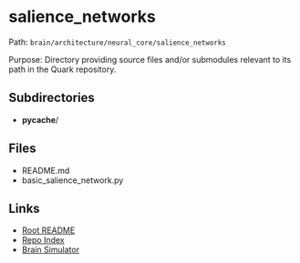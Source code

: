 # salience_networks

Path: `brain/architecture/neural_core/salience_networks`

Purpose: Directory providing source files and/or submodules relevant to its path in the Quark repository.

## Subdirectories
- __pycache__/

## Files
- README.md
- basic_salience_network.py

## Links
- [Root README](../../../README.md)
- [Repo Index](../../../repo_index.json)
- [Brain Simulator](../../../brain/architecture/brain_simulator.py)
